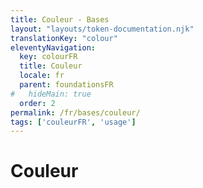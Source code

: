```yaml
---
title: Couleur - Bases
layout: "layouts/token-documentation.njk"
translationKey: "colour"
eleventyNavigation:
  key: colourFR
  title: Couleur
  locale: fr
  parent: foundationsFR
#   hideMain: true
  order: 2
permalink: /fr/bases/couleur/
tags: ['couleurFR', 'usage']
---
```


# Couleur